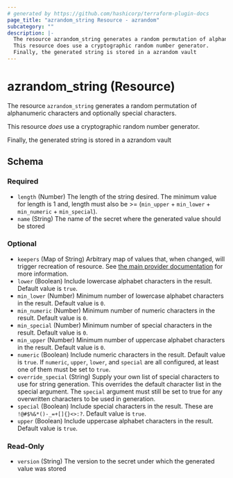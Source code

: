 ```yaml
---
# generated by https://github.com/hashicorp/terraform-plugin-docs
page_title: "azrandom_string Resource - azrandom"
subcategory: ""
description: |-
  The resource azrandom_string generates a random permutation of alphanumeric characters and optionally special characters.
  This resource does use a cryptographic random number generator.
  Finally, the generated string is stored in a azrandom vault
---
```


# azrandom_string (Resource)

The resource `azrandom_string` generates a random permutation of alphanumeric characters and optionally special characters.

This resource *does* use a cryptographic random number generator.

Finally, the generated string is stored in a azrandom vault



<!-- schema generated by tfplugindocs -->
## Schema

### Required

- `length` (Number) The length of the string desired. The minimum value for length is 1 and, length must also be >= (`min_upper` + `min_lower` + `min_numeric` + `min_special`).
- `name` (String) The name of the secret where the generated value should be stored

### Optional

- `keepers` (Map of String) Arbitrary map of values that, when changed, will trigger recreation of resource. See [the main provider documentation](../index.html) for more information.
- `lower` (Boolean) Include lowercase alphabet characters in the result. Default value is `true`.
- `min_lower` (Number) Minimum number of lowercase alphabet characters in the result. Default value is `0`.
- `min_numeric` (Number) Minimum number of numeric characters in the result. Default value is `0`.
- `min_special` (Number) Minimum number of special characters in the result. Default value is `0`.
- `min_upper` (Number) Minimum number of uppercase alphabet characters in the result. Default value is `0`.
- `numeric` (Boolean) Include numeric characters in the result. Default value is `true`. If `numeric`, `upper`, `lower`, and `special` are all configured, at least one of them must be set to `true`.
- `override_special` (String) Supply your own list of special characters to use for string generation.  This overrides the default character list in the special argument.  The `special` argument must still be set to true for any overwritten characters to be used in generation.
- `special` (Boolean) Include special characters in the result. These are `!@#$%&*()-_=+[]{}<>:?`. Default value is `true`.
- `upper` (Boolean) Include uppercase alphabet characters in the result. Default value is `true`.

### Read-Only

- `version` (String) The version to the secret under which the generated value was stored
